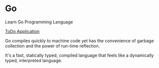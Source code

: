# Go
Learn Go Programming Language

[ToDo Application](https://www.youtube.com/watch?v=j1CXoOQXbco&ab_channel=AbahJoseph)

Go compiles quickly to machine code yet has the convenience of garbage collection and the power of run-time reflection. 

It's a fast, statically typed, compiled language that feels like a dynamically typed, interpreted language.
